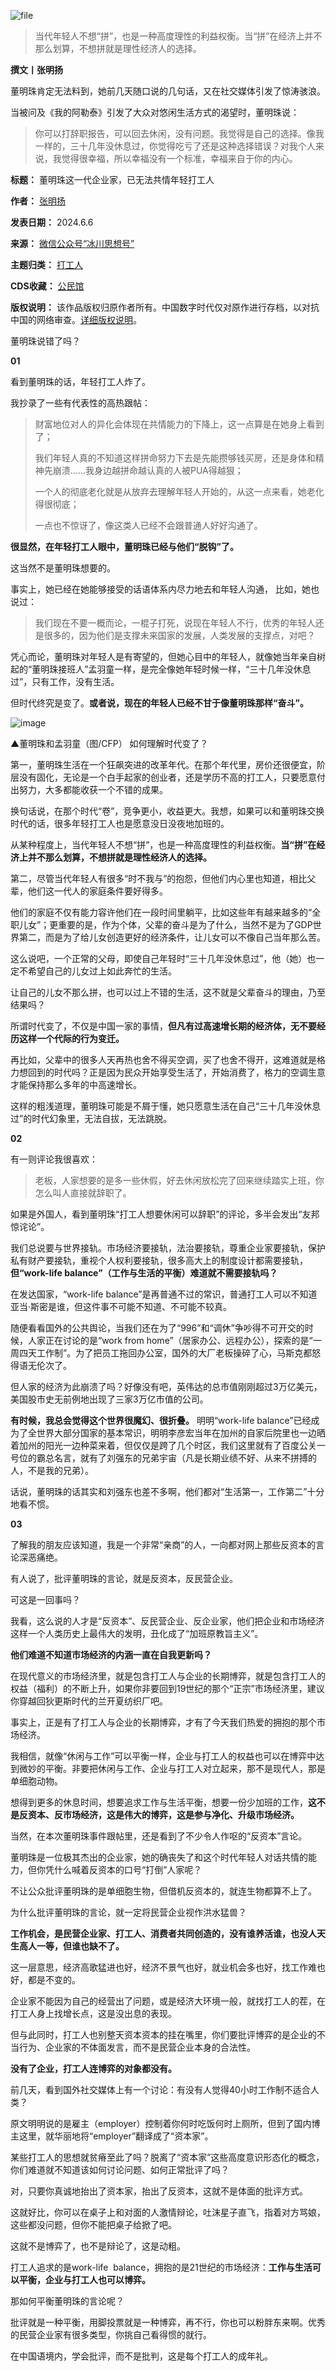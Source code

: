![file](https://chinadigitaltimes.net/chinese/files/2024/06/image-1717673076213.png)



> 当代年轻人不想“拼”，也是一种高度理性的利益权衡。当“拼”在经济上并不那么划算，不想拼就是理性经济人的选择。


**撰文丨张明扬** 


董明珠肯定无法料到，她前几天随口说的几句话，又在社交媒体引发了惊涛骇浪。


当被问及《我的阿勒泰》引发了大众对悠闲生活方式的渴望时，董明珠说：



> 你可以打辞职报告，可以回去休闲，没有问题。我觉得是自己的选择。像我一样的，三十几年没休息过，你觉得吃亏了还是这种选择错误？对我个人来说，我觉得很幸福，所以幸福没有一个标准，幸福来自于你的内心。




**标题：** 董明珠这一代企业家，已无法共情年轻打工人  

**作者：** [张明扬](https://chinadigitaltimes.net/space/冰川思想号)  

**发表日期：** 2024.6.6  

**来源：** [微信公众号“冰川思想号”](https://web.archive.org/web/https://mp.weixin.qq.com/s/uJT3ICmV1-CY1gn5dyD8nA)  

**主题归类：** [打工人](https://chinadigitaltimes.net/space/打工人)  

**CDS收藏：** [公民馆](https://chinadigitaltimes.net/space/%E5%85%AC%E6%B0%91%E9%A6%86)  

**版权说明：** 该作品版权归原作者所有。中国数字时代仅对原作进行存档，以对抗中国的网络审查。[详细版权说明](https://chinadigitaltimes.net/chinese/copyright)。


董明珠说错了吗？


**01** 


看到董明珠的话，年轻打工人炸了。


我抄录了一些有代表性的高热跟帖：



> 财富地位对人的异化会体现在共情能力的下降上，这一点算是在她身上看到了；
> 
> 
> 我们年轻人真的不知道这样拼命努力下去是先能攒够钱买房，还是身体和精神先崩溃……我身边越拼命越认真的人被PUA得越狠；
> 
> 
> 一个人的彻底老化就是从放弃去理解年轻人开始的，从这一点来看，她老化得很彻底；
> 
> 
> 一点也不惊讶了，像这类人已经不会跟普通人好好沟通了。


**很显然，在年轻打工人眼中，董明珠已经与他们“脱钩”了。** 


这当然不是董明珠想要的。


事实上，她已经在她能够接受的话语体系内尽力地去和年轻人沟通， 比如，她也说过：



> 我们现在不要一概而论，一棍子打死，说现在年轻人不行，优秀的年轻人还是很多的，因为他们是支撑未来国家的发展，人类发展的支撑点，对吧？


凭心而论，董明珠对年轻人是有寄望的，但她心目中的年轻人，就像她当年亲自树起的“董明珠接班人”孟羽童一样，是完全像她年轻时候一样，“三十几年没休息过”，只有工作，没有生活。


但时代终究是变了。**或者说，现在的年轻人已经不甘于像董明珠那样“奋斗”。** 


![image](https://chinadigitaltimes.net/chinese/files/2024/06/post-708706-66619d771ccf9.)  

▲董明珠和孟羽童（图/CFP）
如何理解时代变了？


第一，董明珠生活在一个狂飙突进的改革年代。在那个年代里，房价还很便宜，阶层没有固化，无论是一个白手起家的创业者，还是学历不高的打工人，只要愿意付出努力，大多都能收获一个不错的成果。


换句话说，在那个时代“卷”，竞争更小，收益更大。我想，如果可以和董明珠交换时代的话，很多年轻打工人也是愿意没日没夜地加班的。


从某种程度上，当代年轻人不想“拼”，也是一种高度理性的利益权衡。**当“拼”在经济上并不那么划算，不想拼就是理性经济人的选择。** 


第二，尽管当代年轻人有很多“时不我与”的抱怨，但他们内心里也知道，相比父辈，他们这一代人的家庭条件要好得多。


他们的家庭不仅有能力容许他们在一段时间里躺平，比如这些年有越来越多的“全职儿女”；更重要的是，作为个体，父辈的奋斗是为了什么，当然不是为了GDP世界第二，而是为了给儿女创造更好的经济条件，让儿女可以不像自己当年那么苦。


这么说吧，一个正常的父母，即使自己年轻时“三十几年没休息过”，他（她）也一定不希望自己的儿女过上如此奔忙的生活。


让自己的儿女不那么拼，也可以过上不错的生活，这不就是父辈奋斗的理由，乃至结果吗？


所谓时代变了，不仅是中国一家的事情，**但凡有过高速增长期的经济体，无不要经历这样一个代际的行为变迁。** 


再比如，父辈中的很多人天再热也舍不得买空调，买了也舍不得开，这难道就是格力想回到的时代吗？正是因为民众开始享受生活了，开始消费了，格力的空调生意才能保持那么多年的中高速增长。


这样的粗浅道理，董明珠可能是不屑于懂，她只愿意生活在自己“三十几年没休息过”的时代幻象里，无法自拔，无法跳脱。


**02** 


有一则评论我很喜欢：



> 老板，人家想要的是多一些休假，好去休闲放松完了回来继续踏实上班，你怎么叫人直接就辞职了。


如果是外国人，看到董明珠“打工人想要休闲可以辞职”的评论，多半会发出“友邦惊诧论”。


我们总说要与世界接轨。市场经济要接轨，法治要接轨，尊重企业家要接轨，保护私有财产要接轨，重视个人权利要接轨，很多高大上的制度设计都需要接轨，**但“work-life balance”（工作与生活的平衡）难道就不需要接轨吗？** 


在发达国家，“work-life balance”是再普通不过的常识，普通打工人可以不知道亚当·斯密是谁，但这件事不可能不知道、不可能不较真。


随便看看国外的公共舆论，当我们还在为了“996”和“调休”争吵得不可开交的时候，人家正在讨论的是“work from home”（居家办公、远程办公），探索的是“一周四天工作制”。为了把员工拖回办公室，国外的大厂老板操碎了心，马斯克都怒得语无伦次了。


但人家的经济为此崩溃了吗？好像没有吧，英伟达的总市值刚刚超过3万亿美元，美国股市史无前例地出现了三家3万亿市值的公司。


**有时候，我总会觉得这个世界很魔幻、很折叠。** 明明“work-life balance”已经成为了全世界大部分国家的基本常识，明明李彦宏当年在加州的自家后院里也一边晒着加州的阳光一边种菜来着，但仅仅是跨了几个时区，我们这里就有了百度公关一号位的霸总名言，就有了刘强东的兄弟宇宙（凡是长期业绩不好、从来不拼搏的人，不是我的兄弟）。


话说，董明珠的话其实和刘强东也差不多啊，他们都对“生活第一，工作第二”十分地看不惯。


**03** 


了解我的朋友应该知道，我是一个非常“亲商”的人，一向都对网上那些反资本的言论深恶痛绝。


有人说了，批评董明珠的言论，就是反资本，反民营企业。


可这是一回事吗？


我看，这么说的人才是“反资本”、反民营企业、反企业家，他们把企业和市场经济这样一个人类历史上最伟大的发明，丑化成了“加班原教旨主义”。


**他们难道不知道市场经济的内涵一直在自我更新吗？** 


在现代意义的市场经济里，就是包含打工人与企业的长期博弈，就是包含打工人的权益（福利）的不断上升，如果你非要回到19世纪的那个“正宗”市场经济里，建议你穿越回狄更斯时代的兰开夏纺织厂吧。


事实上，正是有了打工人与企业的长期博弈，才有了今天我们热爱的拥抱的那个市场经济。


我相信，就像“休闲与工作”可以平衡一样，企业与打工人的权益也可以在博弈中达到微妙的平衡。非要把休闲与工作、企业与打工人对立起来，那不是现代人，那是单细胞动物。


想得到更多的休息时间，想要追求工作与生活平衡，想要一份少加班的工作，**这不是反资本、反市场经济，这是伟大的博弈，这是参与净化、升级市场经济。** 


当然，在本次董明珠事件跟帖里，还是看到了不少令人作呕的“反资本”言论。


董明珠是一位极其杰出的企业家，她的确丧失了和这个时代年轻人对话共情的能力，但你凭什么喊着反资本的口号“打倒”人家呢？


不让公众批评董明珠的是单细胞生物，但借机反资本的，就连生物都算不上了。


为什么批评董明珠的言论，就一定将民营企业视作洪水猛兽？


**工作机会，是民营企业家、打工人、消费者共同创造的，没有谁养活谁，也没人天生高人一等，但谁也缺不了。** 


这一层意思，经济高歌猛进也好，经济不景气也好，就业机会多也好，找工作难也好，都是不变的。


企业家不能因为自己的经营出了问题，或是经济大环境一般，就找打工人的茬，在打工人身上找增长点，这是没出息的表现。


但与此同时，打工人也别整天资本资本的挂在嘴里，你们要批评博弈的是企业的不当行为、企业家的不体面发言，而不是民营企业本身的合法性。


**没有了企业，打工人连博弈的对象都没有。** 


前几天，看到国外社交媒体上有一个讨论：有没有人觉得40小时工作制不适合人类？


原文明明说的是雇主（employer）控制着你何时吃饭何时上厕所，但到了国内博主这里，就华丽地将“employer”翻译成了“资本家”。


某些打工人的思想就贫瘠至此了吗？脱离了“资本家”这些高度意识形态化的概念，你们难道就不知道该如何讨论问题、如何正常批评了吗？


对，只要你真诚地抬出了资本家，抬出了反资本，这就不是体面的批评方式。


这就好比，你可以在桌子上和对面的人激情辩论，吐沫星子直飞，指着对方骂娘，这些都没问题，但你不能把桌子给掀了吧。


这就不是博弈了，也不是辩论了，这是动粗。


打工人追求的是work-life  balance，拥抱的是21世纪的市场经济：**工作与生活可以平衡，企业与打工人也可以博弈。** 


那如何平衡董明珠的言论呢？


批评就是一种平衡，用脚投票就是一种博弈，再不行，你也可以粉胖东来啊。优秀的民营企业家有很多类型，你挑自己看得惯的就行。


在中国语境内，学会批评，而不是批判，这是每个打工人的成年礼。



